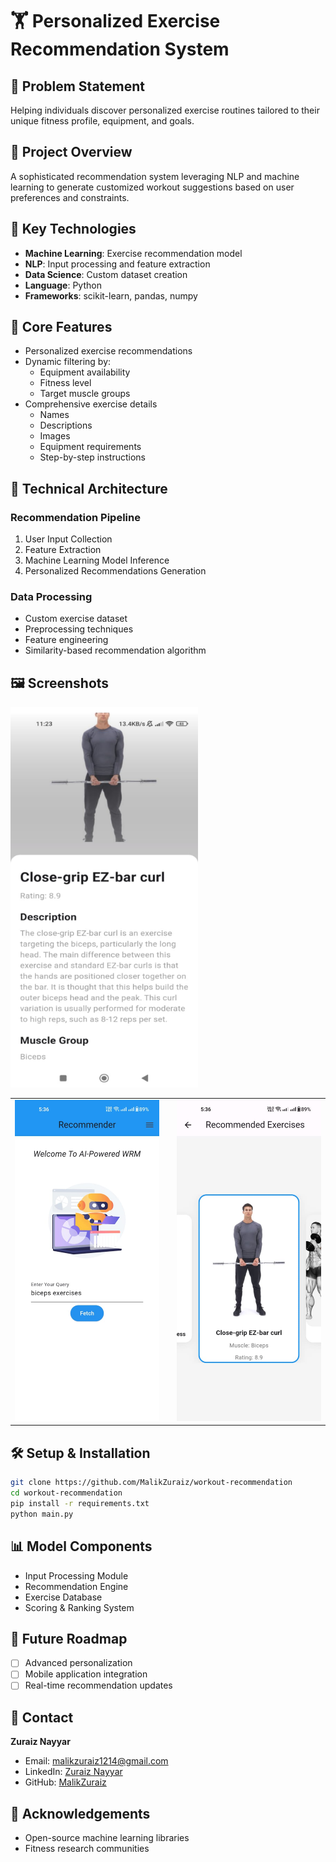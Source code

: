 # 🏋️ Personalized Exercise Recommendation System

## 📝 Problem Statement
Helping individuals discover personalized exercise routines tailored to their unique fitness profile, equipment, and goals.

## 🚀 Project Overview
A sophisticated recommendation system leveraging NLP and machine learning to generate customized workout suggestions based on user preferences and constraints.

## 🔬 Key Technologies
- **Machine Learning**: Exercise recommendation model
- **NLP**: Input processing and feature extraction
- **Data Science**: Custom dataset creation
- **Language**: Python
- **Frameworks**: scikit-learn, pandas, numpy

## 🌟 Core Features
- Personalized exercise recommendations
- Dynamic filtering by:
  - Equipment availability
  - Fitness level
  - Target muscle groups
- Comprehensive exercise details
  - Names
  - Descriptions
  - Images
  - Equipment requirements
  - Step-by-step instructions

## 🧠 Technical Architecture
### Recommendation Pipeline
1. User Input Collection
2. Feature Extraction
3. Machine Learning Model Inference
4. Personalized Recommendations Generation

### Data Processing
- Custom exercise dataset
- Preprocessing techniques
- Feature engineering
- Similarity-based recommendation algorithm

## 🖼️ Screenshots
<table>
  <tr>
    <td>
      <img src="/APP/wrs/assets/img/746b417a-a984-4a51-860e-0e08be85c8b9.jpg" alt="Recommendations Screen" width="300">
    </td>
    <td>
     <td>
      <img src="/APP/wrs/assets/img/6f1bf8b4-4bd2-4008-9ebf-0c588c0a8166.jpg" alt="Home Screen" width="300">
    </td>
      <img src="/APP/wrs/assets/img/WRM2 (2).png" alt="Single Recommendation Detail Screen" width="300">
    </td>
  </tr>
</table>

## 🛠 Setup & Installation
```bash
git clone https://github.com/MalikZuraiz/workout-recommendation
cd workout-recommendation
pip install -r requirements.txt
python main.py
```

## 📊 Model Components
- Input Processing Module
- Recommendation Engine
- Exercise Database
- Scoring & Ranking System

## 🔮 Future Roadmap
- [ ] Advanced personalization
- [ ] Mobile application integration
- [ ] Real-time recommendation updates

## 📧 Contact
**Zuraiz Nayyar**
- Email: malikzuraiz1214@gmail.com
- LinkedIn: [Zuraiz Nayyar](https://www.linkedin.com/in/malik-zuraiz-nayyar-3815a8227/)
- GitHub: [MalikZuraiz](https://github.com/MalikZuraiz)

## 🙏 Acknowledgements
- Open-source machine learning libraries
- Fitness research communities
